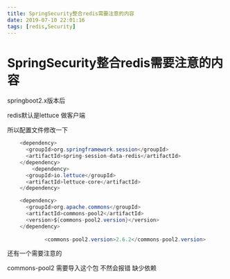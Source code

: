 ```yaml
---
title: SpringSecurity整合redis需要注意的内容
date: 2019-07-10 22:01:16
tags: [redis,Security]
---
```


# SpringSecurity整合redis需要注意的内容

springboot2.x版本后 

redis默认是lettuce 做客户端

所以配置文件修改一下

```java
    <dependency>
      <groupId>org.springframework.session</groupId>
      <artifactId>spring-session-data-redis</artifactId>
    </dependency>
		<dependency>
      <groupId>io.lettuce</groupId>
      <artifactId>lettuce-core</artifactId>
    </dependency>

    <dependency>
      <groupId>org.apache.commons</groupId>
      <artifactId>commons-pool2</artifactId>
      <version>${commons-pool2.version}</version>
    </dependency>
    
    		<commons-pool2.version>2.6.2</commons-pool2.version>

```

 还有一个需要注意的

commons-pool2 需要导入这个包 不然会报错 缺少依赖

